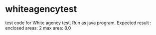 whiteagencytest
===============
test code for White agency test.
Run as java program.
Expected result : 
enclosed areas: 2
max area: 8.0
